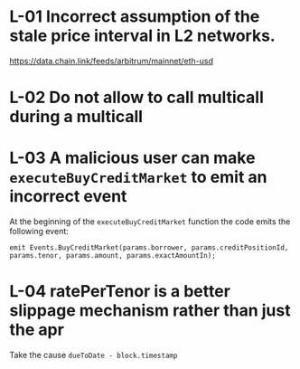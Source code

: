 # L-01 Incorrect assumption of the stale price interval in L2 networks.

https://data.chain.link/feeds/arbitrum/mainnet/eth-usd

# L-02 Do not allow to call multicall during a multicall

# L-03 A malicious user can make `executeBuyCreditMarket` to emit an incorrect event

At the beginning of the `executeBuyCreditMarket` function the code emits the following event:

```solidity
emit Events.BuyCreditMarket(params.borrower, params.creditPositionId, params.tenor, params.amount, params.exactAmountIn);
```

# L-04 ratePerTenor is a better slippage mechanism rather than just the apr

Take the cause `dueToDate - block.timestamp`